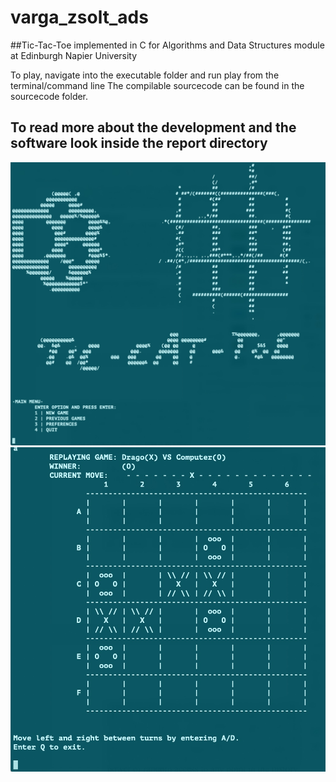 # varga_zsolt_ads
##Tic-Tac-Toe implemented in C for Algorithms and Data Structures module at Edinburgh Napier University

To play, navigate into the executable folder and run play from the terminal/command line
The compilable sourcecode can be found in the sourcecode folder.

## To read more about the development and the software look inside the report directory

![Alt text](game_welcome.jpg "Welcome page")
![Alt text](games_replay.jpg "View of board")
